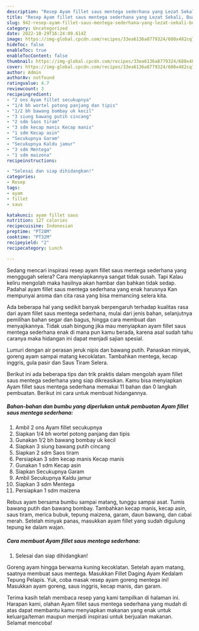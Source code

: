 ```yaml
---
description: "Resep Ayam fillet saus mentega sederhana yang Lezat Sekali, Buat Buka Puasa Sempurna"
title: "Resep Ayam fillet saus mentega sederhana yang Lezat Sekali, Buat Buka Puasa Sempurna"
slug: 942-resep-ayam-fillet-saus-mentega-sederhana-yang-lezat-sekali-buat-buka-puasa-sempurna
category: Uncategorized
date: 2022-10-29T16:24:09.614Z
image: https://img-global.cpcdn.com/recipes/33ea6136a8779324/680x482cq70/ayam-fillet-saus-mentega-sederhana-foto-resep-utama.jpg
hideToc: false
enableToc: true
enableTocContent: false
thumbnail: https://img-global.cpcdn.com/recipes/33ea6136a8779324/680x482cq70/ayam-fillet-saus-mentega-sederhana-foto-resep-utama.jpg
cover: https://img-global.cpcdn.com/recipes/33ea6136a8779324/680x482cq70/ayam-fillet-saus-mentega-sederhana-foto-resep-utama.jpg
author: Admin
authorAv: notfound
ratingvalue: 4.7
reviewcount: 3
recipeingredient:
- "2 ons Ayam fillet secukupnya"
- "1/4 bh wortel potong panjang dan tipis"
- "1/2 bh bawang bombay uk kecil"
- "3 siung bawang putih cincang"
- "2 sdm Saos tiram"
- "3 sdm kecap manis Kecap manis"
- "1 sdm Kecap asin"
- "Secukupnya Garam"
- "Secukupnya Kaldu jamur"
- "3 sdm Mentega"
- "1 sdm maizena"
recipeinstructions:

- "Selesai dan siap dihidangkan!"
categories:
- Resep
tags:
- ayam
- fillet
- saus

katakunci: ayam fillet saus 
nutrition: 127 calories
recipecuisine: Indonesian
preptime: "PT28M"
cooktime: "PT32M"
recipeyield: "2"
recipecategory: Lunch

---
```



Sedang mencari inspirasi resep ayam fillet saus mentega sederhana yang menggugah selera? Cara menyiapkannya sangat tidak susah. Tapi Kalau keliru mengolah maka hasilnya akan hambar dan bahkan tidak sedap. Padahal ayam fillet saus mentega sederhana yang enak harusnya Kan mempunyai aroma dan cita rasa yang bisa memancing selera kita.


Ada beberapa hal yang sedikit banyak berpengaruh terhadap kualitas rasa dari ayam fillet saus mentega sederhana, mulai dari jenis bahan, selanjutnya pemilihan bahan segar dan bagus, hingga cara membuat dan menyajikannya. Tidak usah bingung jika mau menyiapkan ayam fillet saus mentega sederhana enak di mana pun kamu berada, karena asal sudah tahu caranya maka hidangan ini dapat menjadi sajian spesial.

Lumuri dengan air perasan jeruk nipis dan bawang putih. Panaskan minyak, goreng ayam sampai matang kecoklatan. Tambahkan mentega, kecap inggris, gula pasir dan Saus Tiram Selera.


Berikut ini ada beberapa tips dan trik praktis dalam mengolah ayam fillet saus mentega sederhana yang siap dikreasikan. Kamu bisa menyiapkan Ayam fillet saus mentega sederhana memakai 11 bahan dan 0 langkah pembuatan. Berikut ini cara untuk membuat hidangannya.

<!--inarticleads1-->

##### Bahan-bahan dan bumbu yang diperlukan untuk pembuatan Ayam fillet saus mentega sederhana:

1. Ambil 2 ons Ayam fillet secukupnya
1. Siapkan 1/4 bh wortel potong panjang dan tipis
1. Gunakan 1/2 bh bawang bombay uk kecil
1. Siapkan 3 siung bawang putih cincang
1. Siapkan 2 sdm Saos tiram
1. Persiapkan 3 sdm kecap manis Kecap manis
1. Gunakan 1 sdm Kecap asin
1. Siapkan Secukupnya Garam
1. Ambil Secukupnya Kaldu jamur
1. Siapkan 3 sdm Mentega
1. Persiapkan 1 sdm maizena


Rebus ayam bersama bumbu sampai matang, tunggu sampai asat. Tumis bawang putih dan bawang bombay. Tambahkan kecap manis, kecap asin, saus tiram, merica bubuk, tepung maizena, garam, daun bawang, dan cabai merah. Setelah minyak panas, masukkan ayam fillet yang sudah digulung tepung ke dalam wajan. 

<!--inarticleads2-->

##### Cara membuat Ayam fillet saus mentega sederhana:


1. Selesai dan siap dihidangkan!

Goreng ayam hingga berwarna kuning kecoklatan. Setelah ayam matang, saatnya membuat saus mentega. Masukkan Fillet Daging Ayam Kedalam Tepung Pelapis. Yuk, coba masak resep ayam goreng mentega ini! Masukkan ayam goreng, saus inggris, kecap manis, dan garam. 

Terima kasih telah membaca resep yang kami tampilkan di halaman ini. Harapan kami, olahan Ayam fillet saus mentega sederhana yang mudah di atas dapat membantu kamu menyiapkan makanan yang enak untuk keluarga/teman maupun menjadi inspirasi untuk berjualan makanan. Selamat mencoba!
